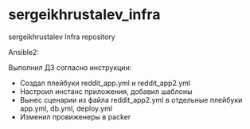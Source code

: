 # sergeikhrustalev_infra
sergeikhrustalev Infra repository

Ansible2:

Выполнил ДЗ согласно инструкции:

- Создал плейбуки reddit_app.yml и reddit_app2.yml
- Настроил инстанс приложения, добавил шаблоны
- Вынес сценарии из файла reddit_app2.yml  в отдельные плейбуки app.yml, db.yml, deploy.yml
- Изменил провиженеры в packer
